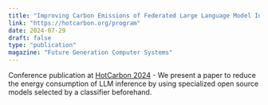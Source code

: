 ```yaml
---
title: "Improving Carbon Emissions of Federated Large Language Model Inference through Classification of Task-Specificity"
link: "https://hotcarbon.org/program"
date: 2024-07-29
draft: false
type: "publication"
magazine: "Future Generation Computer Systems"
---
```

Conference publication at [HotCarbon 2024](https://hotcarbon.org/program) - We present a paper to reduce the energy consumption of LLM inference by using
specialized open source models selected by a classifier beforehand.

